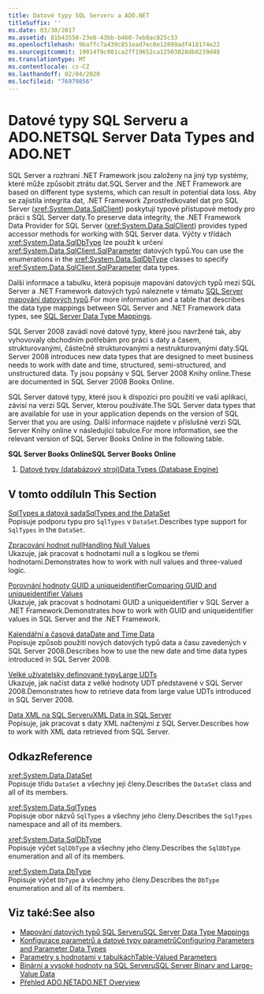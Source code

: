 ```yaml
---
title: Datové typy SQL Serveru a ADO.NET
titleSuffix: ''
ms.date: 03/30/2017
ms.assetid: 81b43550-23e8-43bb-b460-7eb8ac825c33
ms.openlocfilehash: 9baffc7a439c851ead7ec0e12899adf418174e22
ms.sourcegitcommit: 19014f9c081ca2ff19652ca12503828db8239d48
ms.translationtype: MT
ms.contentlocale: cs-CZ
ms.lasthandoff: 02/04/2020
ms.locfileid: "76979856"
---
```

# <a name="sql-server-data-types-and-adonet"></a><span data-ttu-id="49dbd-102">Datové typy SQL Serveru a ADO.NET</span><span class="sxs-lookup"><span data-stu-id="49dbd-102">SQL Server Data Types and ADO.NET</span></span>
<span data-ttu-id="49dbd-103">SQL Server a rozhraní .NET Framework jsou založeny na jiný typ systémy, které může způsobit ztrátu dat.</span><span class="sxs-lookup"><span data-stu-id="49dbd-103">SQL Server and the .NET Framework are based on different type systems, which can result in potential data loss.</span></span> <span data-ttu-id="49dbd-104">Aby se zajistila integrita dat, .NET Framework Zprostředkovatel dat pro SQL Server (<xref:System.Data.SqlClient>) poskytují typové přístupové metody pro práci s SQL Server daty.</span><span class="sxs-lookup"><span data-stu-id="49dbd-104">To preserve data integrity, the .NET Framework Data Provider for SQL Server (<xref:System.Data.SqlClient>) provides typed accessor methods for working with SQL Server data.</span></span> <span data-ttu-id="49dbd-105">Výčty v třídách <xref:System.Data.SqlDbType> lze použít k určení <xref:System.Data.SqlClient.SqlParameter> datových typů.</span><span class="sxs-lookup"><span data-stu-id="49dbd-105">You can use the enumerations in the <xref:System.Data.SqlDbType> classes to specify <xref:System.Data.SqlClient.SqlParameter> data types.</span></span>  
  
 <span data-ttu-id="49dbd-106">Další informace a tabulku, která popisuje mapování datových typů mezi SQL Server a .NET Framework datových typů naleznete v tématu [SQL Server mapování datových typů](../sql-server-data-type-mappings.md).</span><span class="sxs-lookup"><span data-stu-id="49dbd-106">For more information and a table that describes the data type mappings between SQL Server and .NET Framework data types, see [SQL Server Data Type Mappings](../sql-server-data-type-mappings.md).</span></span>  
  
 <span data-ttu-id="49dbd-107">SQL Server 2008 zavádí nové datové typy, které jsou navržené tak, aby vyhovovaly obchodním potřebám pro práci s daty a časem, strukturovanými, částečně strukturovanými a nestrukturovanými daty.</span><span class="sxs-lookup"><span data-stu-id="49dbd-107">SQL Server 2008 introduces new data types that are designed to meet business needs to work with date and time, structured, semi-structured, and unstructured data.</span></span> <span data-ttu-id="49dbd-108">Ty jsou popsány v SQL Server 2008 Knihy online.</span><span class="sxs-lookup"><span data-stu-id="49dbd-108">These are documented in SQL Server 2008 Books Online.</span></span>  
  
 <span data-ttu-id="49dbd-109">SQL Server datové typy, které jsou k dispozici pro použití ve vaší aplikaci, závisí na verzi SQL Server, kterou používáte.</span><span class="sxs-lookup"><span data-stu-id="49dbd-109">The SQL Server data types that are available for use in your application depends on the version of SQL Server that you are using.</span></span> <span data-ttu-id="49dbd-110">Další informace najdete v příslušné verzi SQL Server Knihy online v následující tabulce.</span><span class="sxs-lookup"><span data-stu-id="49dbd-110">For more information, see the relevant version of SQL Server Books Online in the following table.</span></span>  
  
 <span data-ttu-id="49dbd-111">**SQL Server Books Online**</span><span class="sxs-lookup"><span data-stu-id="49dbd-111">**SQL Server Books Online**</span></span>  
  
1. [<span data-ttu-id="49dbd-112">Datové typy (databázový stroj)</span><span class="sxs-lookup"><span data-stu-id="49dbd-112">Data Types (Database Engine)</span></span>](https://go.microsoft.com/fwlink/?LinkID=107468)  
  
## <a name="in-this-section"></a><span data-ttu-id="49dbd-113">V tomto oddílu</span><span class="sxs-lookup"><span data-stu-id="49dbd-113">In This Section</span></span>  
 [<span data-ttu-id="49dbd-114">SqlTypes a datová sada</span><span class="sxs-lookup"><span data-stu-id="49dbd-114">SqlTypes and the DataSet</span></span>](sqltypes-and-the-dataset.md)  
 <span data-ttu-id="49dbd-115">Popisuje podporu typu pro `SqlTypes` v `DataSet`.</span><span class="sxs-lookup"><span data-stu-id="49dbd-115">Describes type support for `SqlTypes` in the `DataSet`.</span></span>  
  
 [<span data-ttu-id="49dbd-116">Zpracování hodnot null</span><span class="sxs-lookup"><span data-stu-id="49dbd-116">Handling Null Values</span></span>](handling-null-values.md)  
 <span data-ttu-id="49dbd-117">Ukazuje, jak pracovat s hodnotami null a s logikou se třemi hodnotami.</span><span class="sxs-lookup"><span data-stu-id="49dbd-117">Demonstrates how to work with null values and three-valued logic.</span></span>  
  
 [<span data-ttu-id="49dbd-118">Porovnání hodnoty GUID a uniqueidentifier</span><span class="sxs-lookup"><span data-stu-id="49dbd-118">Comparing GUID and uniqueidentifier Values</span></span>](comparing-guid-and-uniqueidentifier-values.md)  
 <span data-ttu-id="49dbd-119">Ukazuje, jak pracovat s hodnotami GUID a uniqueidentifier v SQL Server a .NET Framework.</span><span class="sxs-lookup"><span data-stu-id="49dbd-119">Demonstrates how to work with GUID and uniqueidentifier values in SQL Server and the .NET Framework.</span></span>  
  
 [<span data-ttu-id="49dbd-120">Kalendářní a časová data</span><span class="sxs-lookup"><span data-stu-id="49dbd-120">Date and Time Data</span></span>](date-and-time-data.md)  
 <span data-ttu-id="49dbd-121">Popisuje způsob použití nových datových typů data a času zavedených v SQL Server 2008.</span><span class="sxs-lookup"><span data-stu-id="49dbd-121">Describes how to use the new date and time data types introduced in SQL Server 2008.</span></span>  
  
 [<span data-ttu-id="49dbd-122">Velké uživatelsky definované typy</span><span class="sxs-lookup"><span data-stu-id="49dbd-122">Large UDTs</span></span>](large-udts.md)  
 <span data-ttu-id="49dbd-123">Ukazuje, jak načíst data z velké hodnoty UDT představené v SQL Server 2008.</span><span class="sxs-lookup"><span data-stu-id="49dbd-123">Demonstrates how to retrieve data from large value UDTs introduced in SQL Server 2008.</span></span>  
  
 [<span data-ttu-id="49dbd-124">Data XML na SQL Serveru</span><span class="sxs-lookup"><span data-stu-id="49dbd-124">XML Data in SQL Server</span></span>](xml-data-in-sql-server.md)  
 <span data-ttu-id="49dbd-125">Popisuje, jak pracovat s daty XML načtenými z SQL Server.</span><span class="sxs-lookup"><span data-stu-id="49dbd-125">Describes how to work with XML data retrieved from SQL Server.</span></span>  
  
## <a name="reference"></a><span data-ttu-id="49dbd-126">Odkaz</span><span class="sxs-lookup"><span data-stu-id="49dbd-126">Reference</span></span>  
 <xref:System.Data.DataSet>  
 <span data-ttu-id="49dbd-127">Popisuje třídu `DataSet` a všechny její členy.</span><span class="sxs-lookup"><span data-stu-id="49dbd-127">Describes the `DataSet` class and all of its members.</span></span>  
  
 <xref:System.Data.SqlTypes>  
 <span data-ttu-id="49dbd-128">Popisuje obor názvů `SqlTypes` a všechny jeho členy.</span><span class="sxs-lookup"><span data-stu-id="49dbd-128">Describes the `SqlTypes` namespace and all of its members.</span></span>  
  
 <xref:System.Data.SqlDbType>  
 <span data-ttu-id="49dbd-129">Popisuje výčet `SqlDbType` a všechny jeho členy.</span><span class="sxs-lookup"><span data-stu-id="49dbd-129">Describes the `SqlDbType` enumeration and all of its members.</span></span>  
  
 <xref:System.Data.DbType>  
 <span data-ttu-id="49dbd-130">Popisuje výčet `DbType` a všechny jeho členy.</span><span class="sxs-lookup"><span data-stu-id="49dbd-130">Describes the `DbType` enumeration and all of its members.</span></span>  
  
## <a name="see-also"></a><span data-ttu-id="49dbd-131">Viz také:</span><span class="sxs-lookup"><span data-stu-id="49dbd-131">See also</span></span>

- [<span data-ttu-id="49dbd-132">Mapování datových typů SQL Serveru</span><span class="sxs-lookup"><span data-stu-id="49dbd-132">SQL Server Data Type Mappings</span></span>](../sql-server-data-type-mappings.md)
- [<span data-ttu-id="49dbd-133">Konfigurace parametrů a datové typy parametrů</span><span class="sxs-lookup"><span data-stu-id="49dbd-133">Configuring Parameters and Parameter Data Types</span></span>](../configuring-parameters-and-parameter-data-types.md)
- [<span data-ttu-id="49dbd-134">Parametry s hodnotami v tabulkách</span><span class="sxs-lookup"><span data-stu-id="49dbd-134">Table-Valued Parameters</span></span>](table-valued-parameters.md)
- [<span data-ttu-id="49dbd-135">Binární a vysoké hodnoty na SQL Serveru</span><span class="sxs-lookup"><span data-stu-id="49dbd-135">SQL Server Binary and Large-Value Data</span></span>](sql-server-binary-and-large-value-data.md)
- [<span data-ttu-id="49dbd-136">Přehled ADO.NET</span><span class="sxs-lookup"><span data-stu-id="49dbd-136">ADO.NET Overview</span></span>](../ado-net-overview.md)
